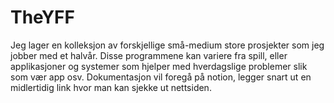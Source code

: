 # TheYFF
Jeg lager en kolleksjon av forskjellige små-medium store prosjekter som jeg jobber med et halvår. Disse programmene kan variere fra spill, eller applikasjoner og systemer som hjelper med hverdagslige problemer slik som vær app osv. Dokumentasjon vil foregå på notion, legger snart ut en midlertidig link hvor man kan sjekke ut nettsiden. 